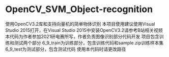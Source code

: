 # OpenCV_SVM_Object-recognition
使用OpenCV3.2库和支持向量机的简单物体识别
本项目使用建议使用Visual Studio 2015打开，在Visual Studio 2015中安装OpenCV3.2请参考B站相关视频
本代码为作者参加2021研电赛所写，作者负责图像识别部分代码开发
项目包含训练和测试两个部分
6_9_train为训练部分，包含训练代码和sample.zip训练样本集
6_9_test为测试部分，包含测试代码
使用本代码时请更改路径
